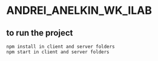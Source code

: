 # ANDREI_ANELKIN_WK_ILAB

## to run the project
```
npm install in client and server folders
npm start in client and server folders
```
